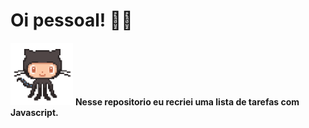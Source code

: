 <h1>Oi pessoal! 👋🏻</h1> <img  
<img  height="100em" alt="gif" src="https://raw.githubusercontent.com/iCharlesZ/FigureBed/master/img/octocat.gif">
<strong> Nesse repositorio eu recriei uma lista de tarefas com Javascript.</strong

<img alt="ToDoList" src="https://j.gifs.com/Dq9lVy.gif">

